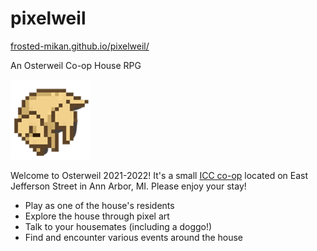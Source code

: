 # pixelweil
[frosted-mikan.github.io/pixelweil/](https://frosted-mikan.github.io/pixelweil/)

An Osterweil Co-op House RPG

![rosie](/icon/icon.png)

Welcome to Osterweil 2021-2022! It's a small [ICC co-op](https://en.wikipedia.org/wiki/Inter-Cooperative_Council_at_the_University_of_Michigan) located on East Jefferson Street in Ann Arbor, MI. Please enjoy your stay!

* Play as one of the house's residents
* Explore the house through pixel art
* Talk to your housemates (including a doggo!)
* Find and encounter various events around the house
